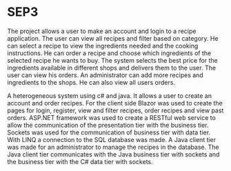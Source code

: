 # SEP3
The project allows a user to make an account and login to a recipe application. The user can view all recipes and filter based on category. He can select a recipe 
to view the ingredients needed and the cooking instructions. He can order a recipe and choose which ingredients of the selected recipe he wants to buy. The system
selects the best price for the ingredients available in different shops and delivers them to the user. The user can view his orders.
An administrator can add more recipes and ingredients to the shops. He can also view all users orders.

A heterogeneous system using c# and java. It allows a user to create an account and order recipes. 
For the client side Blazor was used to create the pages for login, register, view and filter recipes, order recipes and view past orders.
ASP.NET framework was used to create a RESTful web service to allow the communication of the presentation tier with the business tier.
Sockets was used for the communication of business tier with data tier.
With LINQ a connection to the SQL database was made.
A Java client tier was made for an administrator to manage the recipes in the database. The Java client tier communicates with the Java business tier with sockets 
and the business tier with the C# data tier with sockets.
